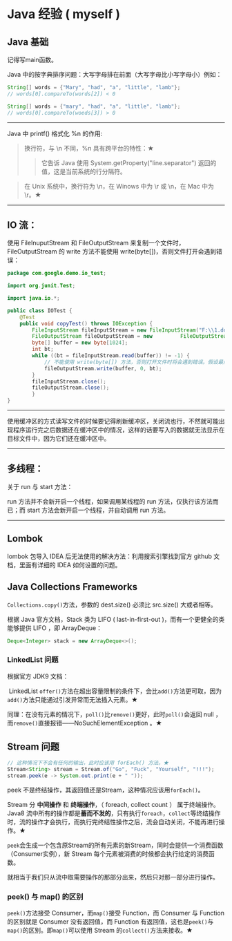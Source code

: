 # Java 经验 ( myself )

## Java 基础

记得写main函数。

Java 中的按字典排序问题：大写字母排在前面（大写字母比小写字母小）例如：

```java
String[] words = {"Mary", "had", "a", "little", "lamb"};
// words[0].compareTo(words[2]) < 0

String[] words = {"mary", "had", "a", "little", "lamb"};
// words[0].compareTo(woeds[3]) > 0
```

---

Java 中 printf() 格式化 %n 的作用:

> 换行符，与 \n 不同，%n 具有跨平台的特性：★
>
> > 它告诉 Java 使用 System.getProperty("line.separator") 返回的值，这是当前系统的行分隔符。

> 在 Unix 系统中，换行符为 \n，在 Winows 中为 \r 或 \n，在 Mac 中为 \r。★

---

## IO 流：

使用 FileInuputStream 和 FileOutputStream 来复制一个文件时，FileOutputStream 的 write 方法不能使用 write(byte[])，否则文件打开会遇到错误：

```java
package com.google.demo.io_test;

import org.junit.Test;

import java.io.*;

public class IOTest {
	@Test
	public void copyTest() throws IOException {
		FileInputStream fileInputStream = new FileInputStream("F:\\1.docx");
		FileOutputStream fileOutputStream = new 		FileOutputStream("src\\com\\google\\demo\\io_test\\1.docx");
		byte[] buffer = new byte[1024];
		int bt;
		while ((bt = fileInputStream.read(buffer)) != -1) {
			// 不能使用 write(byte[]) 方法，否则打开文件时将会遇到错误。假设最后一次循环，一般不会刚好读完1024个字节数组的元素，即此缓冲未被填满，所以此时 bt 不为1024。如果不传入偏移量和长度，那么 write 方法会直接读取全部的缓冲，但是缓冲只有前一部分才有数据。
			fileOutputStream.write(buffer, 0, bt);
		}
		fileInputStream.close();
		fileOutputStream.close();
		}
}
```

---

使用缓冲区的方式读写文件的时候要记得刷新缓冲区，关闭流也行，不然就可能出现程序运行完之后数据还在缓冲区中的情况，这样的话要写入的数据就无法显示在目标文件中，因为它们还在缓冲区中。

---

## 多线程：

关于 run 与 start 方法：

run 方法并不会新开启一个线程，如果调用某线程的 run 方法，仅执行该方法而已；而 start 方法会新开启一个线程，并自动调用 run 方法。

---

## Lombok

lombok 包导入 IDEA 后无法使用的解决方法：利用搜索引擎找到官方 github 文档，里面有详细的 IDEA 如何设置的问题。

## Java Collections Frameworks

`Collections.copy()`方法，参数的 dest.size() 必须比 src.size() 大或者相等。

根据 Java 官方文档，Stack 类为 LIFO ( last-in-first-out )，而有一个更健全的类能够提供 LIFO ，即 ArrayDeque：

```java
Deque<Integer> stack = new ArrayDeque<>();
```

### LinkedList 问题

根据官方 JDK9 文档：

​		LinkedList `offer()`方法在超出容量限制的条件下，会比`add()`方法更可取，因为`add()`方法只能通过引发异常而无法插入元素。★

​		同理：在没有元素的情况下，`poll()`比`remove()`更好，此时`poll()`会返回 null ，而`remove()`直接报错——NoSuchElementException 。★

## Stream 问题

```java
// 这种情况下不会有任何的输出，此时应该用 forEach() 方法。★
Stream<String> stream = Stream.of("Go", "Fuck", "Yourself", "!!!");
stream.peek(e -> System.out.print(e + " "));
```

peek 不是终结操作，其返回值还是Stream，这种情况应该用`forEach()`。

Stream 分 **中间操作** 和 **终端操作**，（ foreach, collect count ） 属于终端操作。Java8 流中所有的操作都是**蓄而不发的**，只有执行`foreach`，`collect`等终结操作时，流的操作才会执行，而执行完终结性操作之后，流会自动关闭，不能再进行操作。★

`peek`会生成一个包含原Stream的所有元素的新Stream，同时会提供一个消费函数（Consumer实例），新 Stream 每个元素被消费的时候都会执行给定的消费函数。

就相当于我们只从流中取需要操作的那部分出来，然后只对那一部分进行操作。

### peek() 与 map() 的区别

`peek()`方法接受 Consumer，而`map()`接受 Function，而 Consumer 与 Function 的区别就是 Consumer 没有返回值，而 Function 有返回值，这也是`peek()`与`map()`的区别。即`map()`可以使用 Stream 的`collect()`方法来接收。★


















